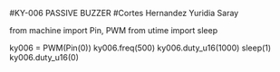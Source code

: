 #KY-006 PASSIVE BUZZER
#Cortes Hernandez Yuridia Saray

from machine import Pin, PWM
from utime import sleep

ky006 = PWM(Pin(0))
ky006.freq(500)
ky006.duty_u16(1000)
sleep(1)
ky006.duty_u16(0)

